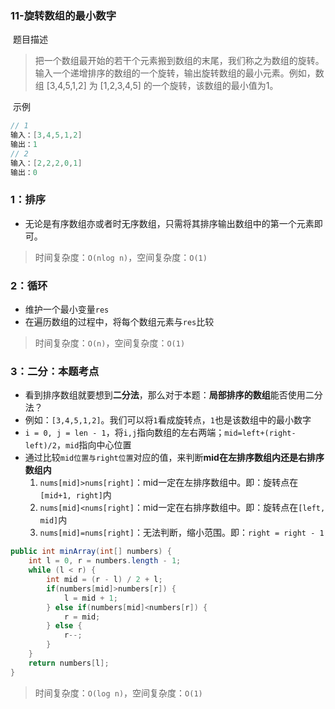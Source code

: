 ### 11-旋转数组的最小数字

​	题目描述

> 把一个数组最开始的若干个元素搬到数组的末尾，我们称之为数组的旋转。输入一个递增排序的数组的一个旋转，输出旋转数组的最小元素。例如，数组 [3,4,5,1,2] 为 [1,2,3,4,5] 的一个旋转，该数组的最小值为1。  

​	示例

```java
// 1
输入：[3,4,5,1,2]
输出：1
// 2
输入：[2,2,2,0,1]
输出：0
```

### 1：排序

- 无论是有序数组亦或者时无序数组，只需将其排序输出数组中的第一个元素即可。

> 时间复杂度：`O(nlog n)`，空间复杂度：`O(1)`

### 2：循环

- 维护一个最小变量`res`
- 在遍历数组的过程中，将每个数组元素与`res`比较

> 时间复杂度：`O(n)`，空间复杂度：`O(1)`

### 3：二分：本题考点

- 看到排序数组就要想到**二分法**，那么对于本题：**局部排序的数组**能否使用二分法？
- 例如：`[3,4,5,1,2]`。我们可以将`1`看成旋转点，`1`也是该数组中的最小数字
- `i = 0, j = len - 1`，将`i,j`指向数组的左右两端；`mid=left+(right-left)/2`，`mid`指向中心位置
- 通过比较`mid位置与right位置`对应的值，来判断**mid在左排序数组内还是右排序数组内**
  1. `nums[mid]>nums[right]`：mid一定在左排序数组中。即：旋转点在`[mid+1, right]`内
  2. `nums[mid]<nums[right]`：mid一定在右排序数组中。即：旋转点在`[left, mid]`内
  3. `nums[mid]=nums[right]`：无法判断，缩小范围。即：`right = right - 1`

```java
public int minArray(int[] numbers) {
    int l = 0, r = numbers.length - 1;
    while (l < r) {
        int mid = (r - l) / 2 + l;
        if(numbers[mid]>numbers[r]) {
            l = mid + 1;
        } else if(numbers[mid]<numbers[r]) {
            r = mid;
        } else {
            r--;
        }
    }
    return numbers[l];
}
```

> 时间复杂度：`O(log n)`，空间复杂度：`O(1)`